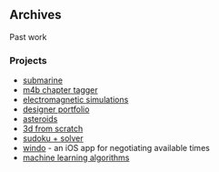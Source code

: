 ## Archives

Past work

### Projects

- [submarine](projects/submarine/README.md)
- [m4b chapter tagger](projects/m4b-tagger/README.md)
- [electromagnetic simulations](projects/electromagnetism/README.md)
- [designer portfolio](projects/designer-portfolio/README.md)
- [asteroids](projects/asteroids/README.md)
- [3d from scratch](projects/3d-from-scratch/README.md)
- [sudoku + solver](projects/sudoku/README.md)
- [windo](projects/windo/README.md) - an iOS app for negotiating available times
- [machine learning algorithms](projects/machine-learning/README.md)

